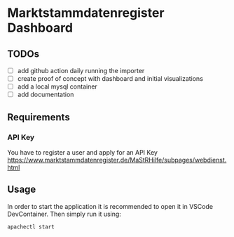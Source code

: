 # Marktstammdatenregister Dashboard

## TODOs
- [ ] add github action daily running the importer
- [ ] create proof of concept with dashboard and initial visualizations
- [ ] add a local mysql container
- [ ] add documentation

## Requirements
### API Key
You have to register a user and apply for an API Key https://www.marktstammdatenregister.de/MaStRHilfe/subpages/webdienst.html

## Usage
In order to start the application it is recommended to open it in VSCode DevContainer. Then simply run it using:

```shell
apachectl start
```